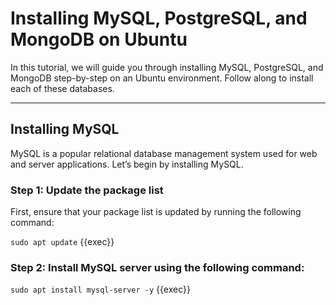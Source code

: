 # Installing MySQL, PostgreSQL, and MongoDB on Ubuntu

In this tutorial, we will guide you through installing MySQL, PostgreSQL, and MongoDB step-by-step on an Ubuntu environment. Follow along to install each of these databases.

---

## Installing MySQL

MySQL is a popular relational database management system used for web and server applications. Let’s begin by installing MySQL.

### Step 1: Update the package list

First, ensure that your package list is updated by running the following command:


`sudo apt update` {{exec}}

### Step 2: Install MySQL server using the following command:

`sudo apt install mysql-server -y` {{exec}}






